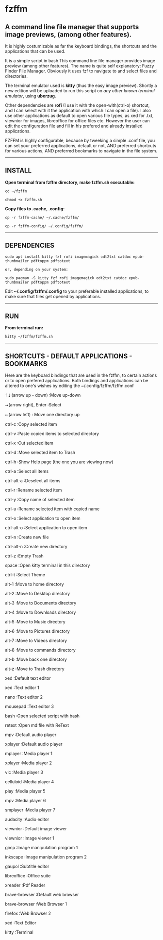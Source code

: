 # fzffm

## A command line file manager that supports image previews, (among other features). 

It is highly costumizable as far the keyboard bindings, the shortcuts and the applications that can be used.

It is a simple script in bash.This command line file manager provides image preview (among other features). The name is quite self explanatory: Fuzzy Finder File Manager. Obviously it uses fzf to navigate to and select files and directories.

 The terminal emulator used is **kitty** (thus the easy image preview).
Shortly a new edition will be uploaded to run this script on *any  other known terminal emulator*, using **uberzug**.

Other dependencies are **rofi** (I use it with the open-with(ctrl-o) shortcut, and I can select with it the application with which I can open a file). I also use other applications as default to open various file types, as xed for .txt, viewnior for images, libreoffice for office files etc. However the user can edit the configuration file and  fill in his prefered and already installed applications.  

FZFFM is highly configurable, because by tweeking a simple .conf file, you can set your preferred applications, default or not, AND preferred shortcuts for various actions, AND preferred bookmarks to navigate in the file system.

---

## INSTALL


**Open terminal from fzffm directory, make fzffm.sh executable:**

    cd ~/fzffm

    chmod +x fzffm.sh


**Copy files to .cache, .config:**

    cp -r fzffm-cache/ ~/.cache/fzffm/

    cp -r fzffm-config/ ~/.config/fzffm/

    
---


## DEPENDENCIES

    sudo apt install kitty fzf rofi imagemagick odt2txt catdoc epub-thumbnailer pdftoppm pdftotext
    
    or, depending on your system: 
    
    sudo pacman -S kitty fzf rofi imagemagick odt2txt catdoc epub-thumbnailer pdftoppm pdftotext

Edit **~/.config/fzffm/.config** to your preferable installed applications, to make sure that files get opened by applications.

---

## RUN

 **From terminal run:**

    kitty ~/fzffm/fzffm.sh 
---
## SHORTCUTS - DEFAULT APPLICATIONS - BOOKMARKS

Here are the  keyboard bindings that are used in the fzffm, to certain actions or to open prefered applications.  Both bindings and applications can be altered to one's wishes by editing the ~/.config/fzffm/fzffm.conf

⭡ ⭣ (arrow up - down)		:Move up-down

⭢(arrow right), Enter :Select

⭠(arrow left) 	: Move one directory up

ctrl-c              :Copy selected item

ctrl-v             :Paste copied items to selected directory

ctrl-x               :Cut selected item

ctrl-d            :Move selected item to Trash

ctrl-h              :Show Help page (the one you are viewing now)

ctrl-a        :Select all items

 ctrl-alt-a  :Deselect all items

 ctrl-r            :Rename selected item 

 ctrl-y         :Copy name of selected item 

 ctrl-u        :Rename selected item with copied name 

 ctrl-o         :Select application to open item 

ctrl-alt-o    :Select application to open item 

 ctrl-n     :Create new file  

 ctrl-alt-n  :Create new directory

 ctrl-z       :Empty Trash

 space       :Open kitty terminal in this directory   

ctrl-t             :Select Theme

 alt-1               :Move to home directory

 alt-2            :Move to Desktop directory 

 alt-3          :Move to Documents directory 

 alt-4          :Move to Downloads directory

 alt-5              :Move to Music directory

 alt-6           :Move to Pictures directory

 alt-7             :Move to Videos directory

 alt-8           :Move to commands directory

 alt-b               :Move back one directory

 alt-z              :Move to Trash directory

 xed      :Default text editor

 xed            :Text editor 1

 nano           :Text editor 2

 mousepad       :Text editor 3

 bash           :Open selected script with bash

 retext         :Open md file with ReText

 mpv         :Default audio player

xplayer     :Default audio player

 mplayer       :Media player 1

 xplayer       :Media player 2

 vlc           :Media player 3

 celluloid     :Media player 4

 play          :Media player 5

 mpv           :Media player 6

 smplayer      :Media player 7

 audacity      :Audio editor

viewnior    :Default image viewer

 viewnior      :Image viewer 1

 gimp          :Image manipulation program 1

 inkscape      :Image manipulation program 2

 gaupol        :Subtitle editor

 libreoffice   :Office suite

 xreader          :Pdf Reader

 brave-browser   :Default web browser

 brave-browser   :Web Browser 1

 firefox         :Web Browser 2

 xed             :Text Editor

 kitty       :Terminal
